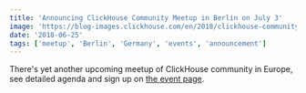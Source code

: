 ```yaml
---
title: 'Announcing ClickHouse Community Meetup in Berlin on July 3'
image: 'https://blog-images.clickhouse.com/en/2018/clickhouse-community-meetup-in-berlin-on-july-3/main.jpg'
date: '2018-06-25'
tags: ['meetup', 'Berlin', 'Germany', 'events', 'announcement']
---
```


There's yet another upcoming meetup of ClickHouse community in Europe, see detailed agenda and sign up on [the event page](https://bitly.com/2Jv9Bug).
